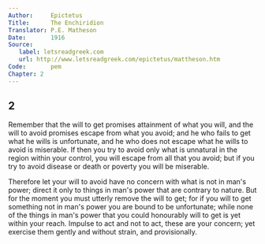 ```yaml
---
Author:     Epictetus  
Title:      The Enchiridion  
Translator: P.E. Matheson
Date:       1916  
Source:
   label: letsreadgreek.com
   url: http://www.letsreadgreek.com/epictetus/mattheson.htm
Code:       pem  
Chapter: 2
---
```

##  2

Remember that the will to get promises attainment of what you will, and the
will to avoid promises escape from what you avoid; and he who fails to get what
he wills is unfortunate, and he who does not escape what he wills to avoid is
miserable. If then you try to avoid only what is unnatural in the region within
your control, you will escape from all that you avoid; but if you try to avoid
disease or death or poverty you will be miserable.

Therefore let your will to avoid have no concern with what is not in man's
power; direct it only to things in man's power that are contrary to nature. But
for the moment you must utterly remove the will to get; for if you will to get
something not in man's power you are bound to be unfortunate; while none of the
things in man's power that you could honourably will to get is yet within your
reach. Impulse to act and not to act, these are your concern; yet exercise them
gently and without strain, and provisionally.


